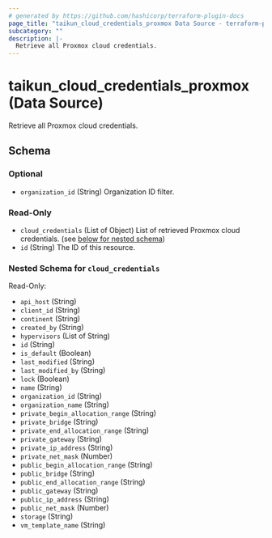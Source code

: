 ```yaml
---
# generated by https://github.com/hashicorp/terraform-plugin-docs
page_title: "taikun_cloud_credentials_proxmox Data Source - terraform-provider-taikun"
subcategory: ""
description: |-
  Retrieve all Proxmox cloud credentials.
---
```


# taikun_cloud_credentials_proxmox (Data Source)

Retrieve all Proxmox cloud credentials.



<!-- schema generated by tfplugindocs -->
## Schema

### Optional

- `organization_id` (String) Organization ID filter.

### Read-Only

- `cloud_credentials` (List of Object) List of retrieved Proxmox cloud credentials. (see [below for nested schema](#nestedatt--cloud_credentials))
- `id` (String) The ID of this resource.

<a id="nestedatt--cloud_credentials"></a>
### Nested Schema for `cloud_credentials`

Read-Only:

- `api_host` (String)
- `client_id` (String)
- `continent` (String)
- `created_by` (String)
- `hypervisors` (List of String)
- `id` (String)
- `is_default` (Boolean)
- `last_modified` (String)
- `last_modified_by` (String)
- `lock` (Boolean)
- `name` (String)
- `organization_id` (String)
- `organization_name` (String)
- `private_begin_allocation_range` (String)
- `private_bridge` (String)
- `private_end_allocation_range` (String)
- `private_gateway` (String)
- `private_ip_address` (String)
- `private_net_mask` (Number)
- `public_begin_allocation_range` (String)
- `public_bridge` (String)
- `public_end_allocation_range` (String)
- `public_gateway` (String)
- `public_ip_address` (String)
- `public_net_mask` (Number)
- `storage` (String)
- `vm_template_name` (String)
